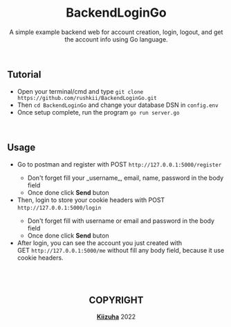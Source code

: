 <h1 align="center">BackendLoginGo</h1>
<p align="center">
A simple example backend web for account creation, login, logout, and get the account info using Go language.
</p>

<br>

## Tutorial
- Open your terminal/cmd and type `git clone https://github.com/rushkii/BackendLoginGo.git`
- Then `cd BackendLoginGo` and change your database DSN in `config.env`
- Once setup complete, run the program `go run server.go`

<br>

## Usage
<ul>
    <li>Go to postman and register with POST <code>http://127.0.0.1:5000/register</code></li>
    <ul>
        <li>Don't forget fill your _username_, email, name, password in the body field</li>
        <li>Once done click <b>Send</b> buton</li>
    </ul>
    <li>Then, login to store your cookie headers with POST <code>http://127.0.0.1:5000/login</code></li>
    <ul>
        <li>Don't forget fill with username or email and password in the body field
        <li>Once done click <b>Send</b> buton</li>
    </ul>
    <li>After login, you can see the account you just created with
    <br>GET <code>http://127.0.0.1:5000/me</code> without fill any body field, because it use cookie headers.</li>
</ul>

<br>
<br>

<h2 align="center">COPYRIGHT</h2>
<p align="center"><b><a href="https://github.com/rushkii">Kiizuha</a></b> 2022</p>